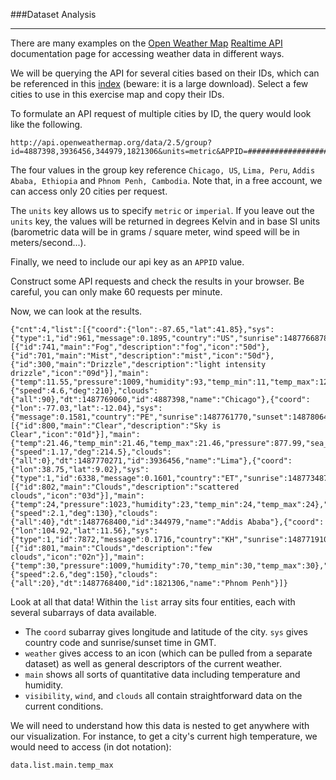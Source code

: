 ###Dataset Analysis

---

There are many examples on the [Open Weather Map](data.md) [Realtime API](http://openweathermap.org/current) documentation page for accessing weather data in different ways.

We will be querying the API for several cities based on their IDs, which can be referenced in this [index](http://bulk.openweathermap.org/sample/city.list.json.gz) (beware: it is a large download). Select a few cities to use in this exercise map and copy their IDs.

To formulate an API request of multiple cities by ID, the query would look like the following.

```
http://api.openweathermap.org/data/2.5/group?id=4887398,3936456,344979,1821306&units=metric&APPID=#########################
```

The four values in the group key reference `Chicago, US`, `Lima, Peru`, `Addis Ababa, Ethiopia` and `Phnom Penh, Cambodia`. Note that, in a free account, we can access only 20 cities per request.

The `units` key allows us to specify `metric` or `imperial`. If you leave out the `units` key, the values will be returned in degrees Kelvin and in base SI units (barometric data will be in grams / square meter, wind speed will be in meters/second...).

Finally, we need to include our api key as an `APPID` value.

Construct some API requests and check the results in your browser. Be careful, you can only make 60 requests per minute.

Now, we can look at the results.

```
{"cnt":4,"list":[{"coord":{"lon":-87.65,"lat":41.85},"sys":{"type":1,"id":961,"message":0.1895,"country":"US","sunrise":1487766878,"sunset":1487806394},"weather":[{"id":741,"main":"Fog","description":"fog","icon":"50d"},{"id":701,"main":"Mist","description":"mist","icon":"50d"},{"id":300,"main":"Drizzle","description":"light intensity drizzle","icon":"09d"}],"main":{"temp":11.55,"pressure":1009,"humidity":93,"temp_min":11,"temp_max":12},"visibility":402,"wind":{"speed":4.6,"deg":210},"clouds":{"all":90},"dt":1487769060,"id":4887398,"name":"Chicago"},{"coord":{"lon":-77.03,"lat":-12.04},"sys":{"message":0.1581,"country":"PE","sunrise":1487761770,"sunset":1487806404},"weather":[{"id":800,"main":"Clear","description":"Sky is Clear","icon":"01d"}],"main":{"temp":21.46,"temp_min":21.46,"temp_max":21.46,"pressure":877.99,"sea_level":1024.39,"grnd_level":877.99,"humidity":58},"wind":{"speed":1.17,"deg":214.5},"clouds":{"all":0},"dt":1487770271,"id":3936456,"name":"Lima"},{"coord":{"lon":38.75,"lat":9.02},"sys":{"type":1,"id":6338,"message":0.1601,"country":"ET","sunrise":1487734873,"sunset":1487777734},"weather":[{"id":802,"main":"Clouds","description":"scattered clouds","icon":"03d"}],"main":{"temp":24,"pressure":1023,"humidity":23,"temp_min":24,"temp_max":24},"visibility":10000,"wind":{"speed":2.1,"deg":130},"clouds":{"all":40},"dt":1487768400,"id":344979,"name":"Addis Ababa"},{"coord":{"lon":104.92,"lat":11.56},"sys":{"type":1,"id":7872,"message":0.1716,"country":"KH","sunrise":1487719106,"sunset":1487761743},"weather":[{"id":801,"main":"Clouds","description":"few clouds","icon":"02n"}],"main":{"temp":30,"pressure":1009,"humidity":70,"temp_min":30,"temp_max":30},"visibility":10000,"wind":{"speed":2.6,"deg":150},"clouds":{"all":20},"dt":1487768400,"id":1821306,"name":"Phnom Penh"}]}
```
Look at all that data! Within the `list` array sits four entities, each with several subarrays of data available. 

- The `coord` subarray gives longitude and latitude of the city. `sys` gives country code and sunrise/sunset time in GMT.
- `weather` gives access to an icon (which can be pulled from a separate dataset) as well as general descriptors of the current weather.
- `main` shows all sorts of quantitative data including temperature and humidity.
- `visibility`, `wind`, and `clouds` all contain straightforward data on the current conditions.

We will need to understand how this data is nested to get anywhere with our visualization. For instance, to get a city's current high temperature, we would need to access (in dot notation):

```
data.list.main.temp_max
```
